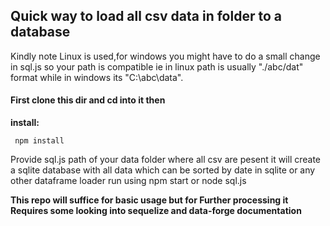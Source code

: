 ## Quick way to load all csv data in folder to a database  
Kindly note Linux is used,for windows you might have to do a small change in sql.js so your path is compatible ie in linux path is usually "./abc/dat" format while in windows its "C:\\abc\data".
#### First clone this dir and cd into it then   
  **install:**  
  
     npm install

 Provide sql.js  path of your data folder where all csv are pesent
 it will  create a sqlite database with all data which can be sorted by date in sqlite or any other dataframe loader run using npm start or node sql.js  

**This repo will suffice for basic usage but for Further processing it Requires some looking into sequelize and data-forge documentation** 
